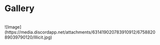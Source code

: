 # Gallery
<br>
![Image](https://media.discordapp.net/attachments/631419020783910912/675882089039790120/Illicit.jpg)
